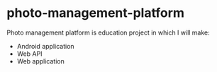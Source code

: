 # photo-management-platform

Photo management platform is education project in which I will make:
 - Android application
 - Web API
 - Web application
